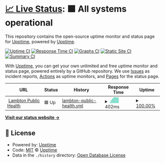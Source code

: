 # [📈 Live Status](https://uptime.tmrrwinc.com): <!--live status--> **🟩 All systems operational**

This repository contains the open-source uptime monitor and status page for [Upptime](https://upptime.js.org), powered by [Upptime](https://github.com/upptime/upptime).

[![Uptime CI](https://github.com/TMRRWinc/status/workflows/Uptime%20CI/badge.svg)](https://github.com/TMRRWinc/status/actions?query=workflow%3A%22Uptime+CI%22)
[![Response Time CI](https://github.com/TMRRWinc/status/workflows/Response%20Time%20CI/badge.svg)](https://github.com/TMRRWinc/status/actions?query=workflow%3A%22Response+Time+CI%22)
[![Graphs CI](https://github.com/TMRRWinc/status/workflows/Graphs%20CI/badge.svg)](https://github.com/TMRRWinc/status/actions?query=workflow%3A%22Graphs+CI%22)
[![Static Site CI](https://github.com/TMRRWinc/status/workflows/Static%20Site%20CI/badge.svg)](https://github.com/TMRRWinc/status/actions?query=workflow%3A%22Static+Site+CI%22)
[![Summary CI](https://github.com/TMRRWinc/status/workflows/Summary%20CI/badge.svg)](https://github.com/TMRRWinc/status/actions?query=workflow%3A%22Summary+CI%22)

With [Upptime](https://upptime.js.org), you can get your own unlimited and free uptime monitor and status page, powered entirely by a GitHub repository. We use [Issues](https://github.com/upptime/upptime/issues) as incident reports, [Actions](https://github.com/TMRRWinc/status/actions) as uptime monitors, and [Pages](https://uptime.tmrrwinc.com) for the status page.

<!--start: status pages-->
<!-- This summary is generated by Upptime (https://github.com/upptime/upptime) -->
<!-- Do not edit this manually, your changes will be overwritten -->
<!-- prettier-ignore -->
| URL | Status | History | Response Time | Uptime |
| --- | ------ | ------- | ------------- | ------ |
| <img alt="" src="https://icons.duckduckgo.com/ip3/lambtonpublichealth.ca.ico" height="13"> [Lambton Public Health](https://lambtonpublichealth.ca) | 🟩 Up | [lambton-public-health.yml](https://github.com/TMRRWinc/status/commits/HEAD/history/lambton-public-health.yml) | <details><summary><img alt="Response time graph" src="./graphs/lambton-public-health/response-time-week.png" height="20"> 402ms</summary><br><a href="https://uptime.tmrrwinc.com/history/lambton-public-health"><img alt="Response time 402" src="https://img.shields.io/endpoint?url=https%3A%2F%2Fraw.githubusercontent.com%2FTMRRWinc%2Fstatus%2FHEAD%2Fapi%2Flambton-public-health%2Fresponse-time.json"></a><br><a href="https://uptime.tmrrwinc.com/history/lambton-public-health"><img alt="24-hour response time 402" src="https://img.shields.io/endpoint?url=https%3A%2F%2Fraw.githubusercontent.com%2FTMRRWinc%2Fstatus%2FHEAD%2Fapi%2Flambton-public-health%2Fresponse-time-day.json"></a><br><a href="https://uptime.tmrrwinc.com/history/lambton-public-health"><img alt="7-day response time 402" src="https://img.shields.io/endpoint?url=https%3A%2F%2Fraw.githubusercontent.com%2FTMRRWinc%2Fstatus%2FHEAD%2Fapi%2Flambton-public-health%2Fresponse-time-week.json"></a><br><a href="https://uptime.tmrrwinc.com/history/lambton-public-health"><img alt="30-day response time 402" src="https://img.shields.io/endpoint?url=https%3A%2F%2Fraw.githubusercontent.com%2FTMRRWinc%2Fstatus%2FHEAD%2Fapi%2Flambton-public-health%2Fresponse-time-month.json"></a><br><a href="https://uptime.tmrrwinc.com/history/lambton-public-health"><img alt="1-year response time 402" src="https://img.shields.io/endpoint?url=https%3A%2F%2Fraw.githubusercontent.com%2FTMRRWinc%2Fstatus%2FHEAD%2Fapi%2Flambton-public-health%2Fresponse-time-year.json"></a></details> | <details><summary><a href="https://uptime.tmrrwinc.com/history/lambton-public-health">100.00%</a></summary><a href="https://uptime.tmrrwinc.com/history/lambton-public-health"><img alt="All-time uptime 100.00%" src="https://img.shields.io/endpoint?url=https%3A%2F%2Fraw.githubusercontent.com%2FTMRRWinc%2Fstatus%2FHEAD%2Fapi%2Flambton-public-health%2Fuptime.json"></a><br><a href="https://uptime.tmrrwinc.com/history/lambton-public-health"><img alt="24-hour uptime 100.00%" src="https://img.shields.io/endpoint?url=https%3A%2F%2Fraw.githubusercontent.com%2FTMRRWinc%2Fstatus%2FHEAD%2Fapi%2Flambton-public-health%2Fuptime-day.json"></a><br><a href="https://uptime.tmrrwinc.com/history/lambton-public-health"><img alt="7-day uptime 100.00%" src="https://img.shields.io/endpoint?url=https%3A%2F%2Fraw.githubusercontent.com%2FTMRRWinc%2Fstatus%2FHEAD%2Fapi%2Flambton-public-health%2Fuptime-week.json"></a><br><a href="https://uptime.tmrrwinc.com/history/lambton-public-health"><img alt="30-day uptime 100.00%" src="https://img.shields.io/endpoint?url=https%3A%2F%2Fraw.githubusercontent.com%2FTMRRWinc%2Fstatus%2FHEAD%2Fapi%2Flambton-public-health%2Fuptime-month.json"></a><br><a href="https://uptime.tmrrwinc.com/history/lambton-public-health"><img alt="1-year uptime 100.00%" src="https://img.shields.io/endpoint?url=https%3A%2F%2Fraw.githubusercontent.com%2FTMRRWinc%2Fstatus%2FHEAD%2Fapi%2Flambton-public-health%2Fuptime-year.json"></a></details>

<!--end: status pages-->

[**Visit our status website →**](https://uptime.tmrrwinc.com)

## 📄 License

- Powered by: [Upptime](https://github.com/upptime/upptime)
- Code: [MIT](./LICENSE) © [Upptime](https://upptime.js.org)
- Data in the `./history` directory: [Open Database License](https://opendatacommons.org/licenses/odbl/1-0/)
